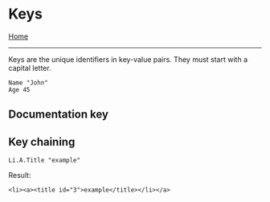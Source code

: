 # Keys

[Home](../README.md)

---

Keys are the unique identifiers in key-value pairs. They must start with a capital letter.

```
Name "John"
Age 45
```

## Documentation key



## Key chaining



```
Li.A.Title "example"
```

Result:
```
<li><a><title id="3">example</title></li></a>
```
